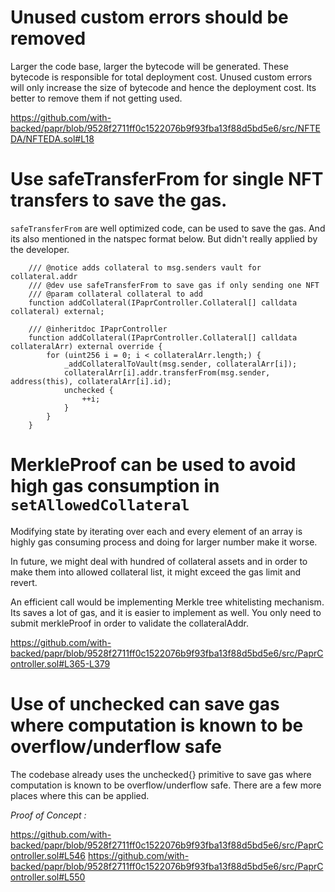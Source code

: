 # Unused custom errors should be removed
Larger the code base, larger the bytecode will be generated. These bytecode is responsible for total deployment cost. Unused custom errors will only increase the size of bytecode and hence the deployment cost. Its better to remove them if not getting used. 

https://github.com/with-backed/papr/blob/9528f2711ff0c1522076b9f93fba13f88d5bd5e6/src/NFTEDA/NFTEDA.sol#L18

# Use safeTransferFrom for single NFT transfers to save the gas. 
`safeTransferFrom`  are well optimized code, can be used  to save the gas. And its also mentioned in the natspec format below. But didn't really applied by the developer. 

```
    /// @notice adds collateral to msg.senders vault for collateral.addr
    /// @dev use safeTransferFrom to save gas if only sending one NFT
    /// @param collateral collateral to add
    function addCollateral(IPaprController.Collateral[] calldata collateral) external;
```

```
    /// @inheritdoc IPaprController
    function addCollateral(IPaprController.Collateral[] calldata collateralArr) external override {
        for (uint256 i = 0; i < collateralArr.length;) {
            _addCollateralToVault(msg.sender, collateralArr[i]);
            collateralArr[i].addr.transferFrom(msg.sender, address(this), collateralArr[i].id);
            unchecked {
                ++i;
            }
        }
    }
```

# MerkleProof can be used to avoid high gas consumption in `setAllowedCollateral`

Modifying state by iterating over each and every element of an array is highly gas consuming process and doing for larger number make it worse. 

In future, we might deal with hundred of collateral assets and in order to make them into allowed collateral list, it might exceed the gas limit and revert.

An efficient call would be implementing Merkle tree whitelisting mechanism. Its saves a lot of gas, and it is easier to implement as well. You only need to submit merkleProof in order to validate the collateralAddr.

https://github.com/with-backed/papr/blob/9528f2711ff0c1522076b9f93fba13f88d5bd5e6/src/PaprController.sol#L365-L379

# Use of unchecked can save gas where computation is known to be overflow/underflow safe

The codebase already uses the unchecked{} primitive to save gas where computation is known to be overflow/underflow safe. There are a few more places where this can be applied.

*Proof of Concept :*

https://github.com/with-backed/papr/blob/9528f2711ff0c1522076b9f93fba13f88d5bd5e6/src/PaprController.sol#L546
https://github.com/with-backed/papr/blob/9528f2711ff0c1522076b9f93fba13f88d5bd5e6/src/PaprController.sol#L550





